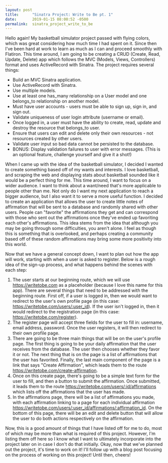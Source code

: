```yaml
---
layout: post
title:      "Sinatra Project: Write to Be pt. 1"
date:       2019-01-15 08:00:52 -0500
permalink:  sinatra_project_write_to_be
---
```



Hello again! My basketball simulator project passed with flying colors, which was great considering how much time I had spent on it. Since then I've been hard at work to learn as much as I can and proceed smoothly with Flatiron. This time around, I am going to be creating a CRUD (Create, Read, Update, Delete) app which follows the MVC (Models, Views, Controllers) format and uses ActiveRecord with Sinatra. The project requires several things:

* Build an MVC Sinatra application.
* Use ActiveRecord with Sinatra.
* Use multiple models.
* Use at least one has_many relationship on a User model and one belongs_to relationship on another model.
* Must have user accounts - users must be able to sign up, sign in, and sign out.
* Validate uniqueness of user login attribute (username or email).
* Once logged in, a user must have the ability to create, read, update and destroy the resource that belongs_to user.
* Ensure that users can edit and delete only their own resources - not resources created by other users.
* Validate user input so bad data cannot be persisted to the database.
* BONUS: Display validation failures to user with error messages. (This is an optional feature, challenge yourself and give it a shot!)

When I came up with the idea of the basketball simulator, I decided I wanted to create something based off of my wants and interests. I love basketball, and scraping the web and displaying stats about basketball sounded like it would be a perfect thing for me. This time around, I want to focus on a wider audience. I want to think about a want/need that's more applicable to people other than me. Not only do I want my next application to reach a bigger audience, but I also want it to serve a more useful function. I decided to create an application that allows the user to create little notes of affirmation that will be sent to a database and randomly shared with other users. People can "favorite" the affirmations they get and can correspond with those who sent out the affirmations once they've ended up favoriting each other's affirmations. This idea stems from the idea that although you may be going through some difficulties, you aren't alone. I feel as though this is something that is overlooked, and perhaps creating a community based off of these random affirmations may bring some more positivity into this world.

Now that we have a general concept down, I want to plan out how the app will work, starting with when a user is asked to register. Below is a rough idea of the sign-up process, and what happens behind the scenes with each step:

1. The user starts at our beginning route, which we will use https://writetobe.com as a placeholder (because I love this name for this app).  There are several things that need to be addressed with the beginning route. First off, if a user is logged in, then we would want to redirect to the user's own profile page (in this case: https://writetobe.com/users/:user_id). If the user isn't logged in, then it would redirect to the registration page (in this case: https://writetobe.com/register).
2. The register page will accept three fields for the user to fill in: username, email address, password. Once the user registers, it will then redirect to their own profile page.
3. There are going to be three main things that will be on the user's profile page. The first thing is going to be your daily affirmation that the user receives from the database. The user then chooses whether they favor it or not. The next thing that is on the page is a list of affirmations that the user has favorited. Finally, the last main component of the page is a link that says "Create Affirmation", which leads them to the route https://writetobe.com/create-affirmation.
4. Once on this create page, there's going to be a simple text form for the user to fill, and then a button to submit the affirmation. Once submitted, it leads them to the route https://writetobe.com/users/:id/affirmations which lists off the affirmations that the user has made.
5. In the affirmations page, there will be a list of affirmations you made, with each affirmation linking to a page for each individual affirmation https://writetobe.com/users/:user_id/affirmations/:affirmation_id.  On the bottom of this page, there will be an edit and delete button that will allow the user to do both actions respectively on the affirmation.


Now, this is a good amount of things that I have listed off for me to do, most of which may be more than what is required of this project. However, I'm listing them off here so I know what I want to ultimately incorporate into the project later on in case I don't do that initially.  Okay, now that we've planned out the project, it's time to work on it! I'll follow up with a blog post focusing on the process of working on this project! Until then, cheers!



